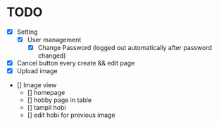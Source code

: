 # TODO

- [x] Setting
  - [x] User management
    - [x] Change Password (logged out automatically after password changed)
- [x] Cancel button every create && edit page
- [x] Upload image
- [] Image view
  - [] homepage
  - [] hobby page in table
  - [] tampil hobi
  - [] edit hobi for previous image
